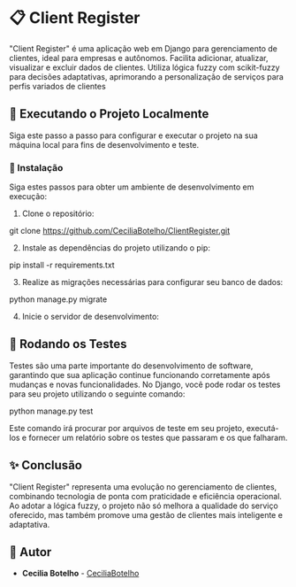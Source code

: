 # 📋 Client Register

"Client Register" é uma aplicação web em Django para gerenciamento de clientes, ideal para empresas e autônomos. Facilita adicionar, atualizar, visualizar e excluir dados de clientes. Utiliza lógica fuzzy com scikit-fuzzy para decisões adaptativas, aprimorando a personalização de serviços para perfis variados de clientes

## 🚀 Executando o Projeto Localmente
Siga este passo a passo para configurar e executar o projeto na sua máquina local para fins de desenvolvimento e teste.

### 🔧 Instalação

Siga estes passos para obter um ambiente de desenvolvimento em execução:

1. Clone o repositório:

git clone https://github.com/CeciliaBotelho/ClientRegister.git


2. Instale as dependências do projeto utilizando o pip:

pip install -r requirements.txt


3. Realize as migrações necessárias para configurar seu banco de dados:

python manage.py migrate


4. Inicie o servidor de desenvolvimento:

## 🧪 Rodando os Testes

Testes são uma parte importante do desenvolvimento de software, garantindo que sua aplicação continue funcionando corretamente após mudanças e novas funcionalidades. No Django, você pode rodar os testes para seu projeto utilizando o seguinte comando:

python manage.py test

Este comando irá procurar por arquivos de teste em seu projeto, executá-los e fornecer um relatório sobre os testes que passaram e os que falharam.

## ✨ Conclusão
"Client Register" representa uma evolução no gerenciamento de clientes, combinando tecnologia de ponta com praticidade e eficiência operacional. Ao adotar a lógica fuzzy, o projeto não só melhora a qualidade do serviço oferecido, mas também promove uma gestão de clientes mais inteligente e adaptativa. 


## 👤 Autor

- **Cecilia Botelho** - [CeciliaBotelho](https://github.com/CeciliaBotelho)


